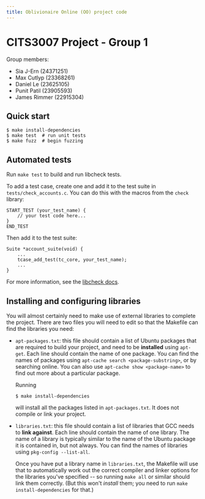 ```yaml
---
title: Oblivionaire Online (OO) project code
---
```


# CITS3007 Project - Group 1

Group members:
- Sia J-Ern (24371251)
- Max Cutlyp (23368261)
- Daniel Le (23625105)
- Punit Patil (23905593)
- James Rimmer (22915304)

## Quick start

```shell
$ make install-dependencies
$ make test  # run unit tests
$ make fuzz  # begin fuzzing
```

## Automated tests

Run `make test` to build and run libcheck tests.

To add a test case, create one and add it to the test suite in `tests/check_accounts.c`.
You can do this with the macros from the `check` library:

```
START_TEST (your_test_name) {
    // your test code here...
}
END_TEST
```

Then add it to the test suite:

```
Suite *account_suite(void) {
    ...
    tcase_add_test(tc_core, your_test_name);
    ...
}
```

For more information, see the [libcheck docs](https://libcheck.github.io/check/doc/check_html/check_3.html).

## Installing and configuring libraries

You will almost certainly need to make use of external libraries to complete the project.
There are two files you will need to edit so that the Makefile can find the libraries you
need:

- `apt-packages.txt`: this file should contain a list of Ubuntu packages that are required
  to build your project, and need to be **installed** using `apt-get`. Each line should
  contain the name of one package. You can find the names of packages using `apt-cache search
  <package-substring>`, or by searching online. You can also use `apt-cache show
  <package-name>` to find out more about a particular package.

  Running

  ```
  $ make install-dependencies
  ```

  will install all the packages listed in `apt-packages.txt`. It does not compile or link
  your project.

- `libraries.txt`: this file should contain a list of libraries that GCC needs to **link
  against**. Each line should contain the name of one library. The name of a library is
  typically similar to the name of the Ubuntu package it is contained in, but not always. You
  can find the names of libraries using `pkg-config --list-all`.

  Once you have put a library name in `libraries.txt`, the Makefile will use that to
  automatically work out the correct compiler and linker
  options for the libraries you've specified -- so running `make all` or similar
  should link them correctly.
  (But this won't *install* them; you need to run `make install-dependencies` for that.)

<!--
  vim: tw=92 :
-->
